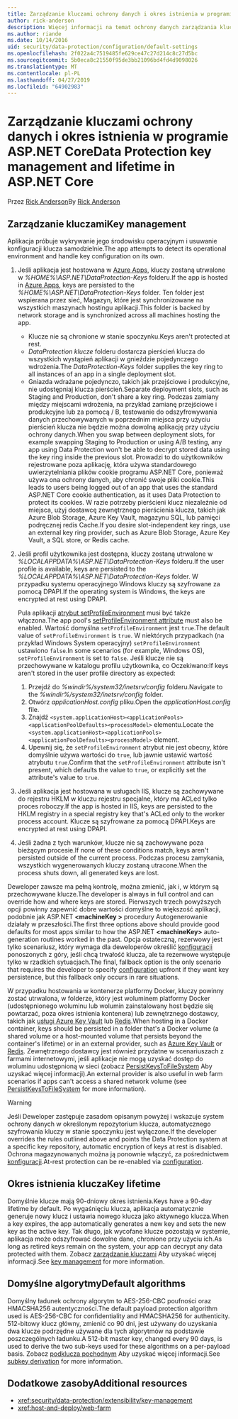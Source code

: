 ```yaml
---
title: Zarządzanie kluczami ochrony danych i okres istnienia w programie ASP.NET Core
author: rick-anderson
description: Więcej informacji na temat ochrony danych zarządzania kluczami i okresem istnienia w programie ASP.NET Core.
ms.author: riande
ms.date: 10/14/2016
uid: security/data-protection/configuration/default-settings
ms.openlocfilehash: 2f022a4c7519485fe629ce47c27d214c8c27d5bc
ms.sourcegitcommit: 5b0eca8c21550f95de3bb21096bd4fd4d9098026
ms.translationtype: MT
ms.contentlocale: pl-PL
ms.lasthandoff: 04/27/2019
ms.locfileid: "64902983"
---
```

# <a name="data-protection-key-management-and-lifetime-in-aspnet-core"></a><span data-ttu-id="ff6bb-103">Zarządzanie kluczami ochrony danych i okres istnienia w programie ASP.NET Core</span><span class="sxs-lookup"><span data-stu-id="ff6bb-103">Data Protection key management and lifetime in ASP.NET Core</span></span>

<span data-ttu-id="ff6bb-104">Przez [Rick Anderson](https://twitter.com/RickAndMSFT)</span><span class="sxs-lookup"><span data-stu-id="ff6bb-104">By [Rick Anderson](https://twitter.com/RickAndMSFT)</span></span>

## <a name="key-management"></a><span data-ttu-id="ff6bb-105">Zarządzanie kluczami</span><span class="sxs-lookup"><span data-stu-id="ff6bb-105">Key management</span></span>

<span data-ttu-id="ff6bb-106">Aplikacja próbuje wykrywanie jego środowisku operacyjnym i usuwanie konfiguracji klucza samodzielnie.</span><span class="sxs-lookup"><span data-stu-id="ff6bb-106">The app attempts to detect its operational environment and handle key configuration on its own.</span></span>

1. <span data-ttu-id="ff6bb-107">Jeśli aplikacja jest hostowana w [Azure Apps](https://azure.microsoft.com/services/app-service/), kluczy zostaną utrwalone w *%HOME%\ASP.NET\DataProtection-Keys* folderu.</span><span class="sxs-lookup"><span data-stu-id="ff6bb-107">If the app is hosted in [Azure Apps](https://azure.microsoft.com/services/app-service/), keys are persisted to the *%HOME%\ASP.NET\DataProtection-Keys* folder.</span></span> <span data-ttu-id="ff6bb-108">Ten folder jest wspierana przez sieć, Magazyn, które jest synchronizowane na wszystkich maszynach hostingu aplikacji.</span><span class="sxs-lookup"><span data-stu-id="ff6bb-108">This folder is backed by network storage and is synchronized across all machines hosting the app.</span></span>
   * <span data-ttu-id="ff6bb-109">Klucze nie są chronione w stanie spoczynku.</span><span class="sxs-lookup"><span data-stu-id="ff6bb-109">Keys aren't protected at rest.</span></span>
   * <span data-ttu-id="ff6bb-110">*DataProtection klucze* folderu dostarcza pierścień klucza do wszystkich wystąpień aplikacji w gnieździe pojedynczego wdrożenia.</span><span class="sxs-lookup"><span data-stu-id="ff6bb-110">The *DataProtection-Keys* folder supplies the key ring to all instances of an app in a single deployment slot.</span></span>
   * <span data-ttu-id="ff6bb-111">Gniazda wdrażane pojedynczo, takich jak przejściowe i produkcyjne, nie udostępniaj klucza pierścień.</span><span class="sxs-lookup"><span data-stu-id="ff6bb-111">Separate deployment slots, such as Staging and Production, don't share a key ring.</span></span> <span data-ttu-id="ff6bb-112">Podczas zamiany między miejscami wdrożenia, na przykład zamianę przejściowe i produkcyjne lub za pomocą / B, testowanie do odszyfrowywania danych przechowywanych w poprzednim miejsca przy użyciu pierścień klucza nie będzie można dowolną aplikację przy użyciu ochrony danych.</span><span class="sxs-lookup"><span data-stu-id="ff6bb-112">When you swap between deployment slots, for example swapping Staging to Production or using A/B testing, any app using Data Protection won't be able to decrypt stored data using the key ring inside the previous slot.</span></span> <span data-ttu-id="ff6bb-113">Prowadzi to do użytkowników rejestrowane poza aplikację, która używa standardowego uwierzytelniania plików cookie programu ASP.NET Core, ponieważ używa ona ochrony danych, aby chronić swoje pliki cookie.</span><span class="sxs-lookup"><span data-stu-id="ff6bb-113">This leads to users being logged out of an app that uses the standard ASP.NET Core cookie authentication, as it uses Data Protection to protect its cookies.</span></span> <span data-ttu-id="ff6bb-114">W razie potrzeby pierścieni klucz niezależnie od miejsca, użyj dostawcę zewnętrznego pierścienia klucza, takich jak Azure Blob Storage, Azure Key Vault, magazynu SQL, lub pamięci podręcznej redis Cache.</span><span class="sxs-lookup"><span data-stu-id="ff6bb-114">If you desire slot-independent key rings, use an external key ring provider, such as Azure Blob Storage, Azure Key Vault, a SQL store, or Redis cache.</span></span>

1. <span data-ttu-id="ff6bb-115">Jeśli profil użytkownika jest dostępna, kluczy zostaną utrwalone w *%LOCALAPPDATA%\ASP.NET\DataProtection-Keys* folderu.</span><span class="sxs-lookup"><span data-stu-id="ff6bb-115">If the user profile is available, keys are persisted to the *%LOCALAPPDATA%\ASP.NET\DataProtection-Keys* folder.</span></span> <span data-ttu-id="ff6bb-116">W przypadku systemu operacyjnego Windows kluczy są szyfrowane za pomocą DPAPI.</span><span class="sxs-lookup"><span data-stu-id="ff6bb-116">If the operating system is Windows, the keys are encrypted at rest using DPAPI.</span></span>

   <span data-ttu-id="ff6bb-117">Pula aplikacji [atrybut setProfileEnvironment](/iis/configuration/system.applicationhost/applicationpools/add/processmodel#configuration) musi być także włączona.</span><span class="sxs-lookup"><span data-stu-id="ff6bb-117">The app pool's [setProfileEnvironment attribute](/iis/configuration/system.applicationhost/applicationpools/add/processmodel#configuration) must also be enabled.</span></span> <span data-ttu-id="ff6bb-118">Wartość domyślna `setProfileEnvironment` jest `true`.</span><span class="sxs-lookup"><span data-stu-id="ff6bb-118">The default value of `setProfileEnvironment` is `true`.</span></span> <span data-ttu-id="ff6bb-119">W niektórych przypadkach (na przykład Windows System operacyjny) `setProfileEnvironment` ustawiono `false`.</span><span class="sxs-lookup"><span data-stu-id="ff6bb-119">In some scenarios (for example, Windows OS), `setProfileEnvironment` is set to `false`.</span></span> <span data-ttu-id="ff6bb-120">Jeśli klucze nie są przechowywane w katalogu profilu użytkownika, co Oczekiwano:</span><span class="sxs-lookup"><span data-stu-id="ff6bb-120">If keys aren't stored in the user profile directory as expected:</span></span>

   1. <span data-ttu-id="ff6bb-121">Przejdź do *%windir%/system32/inetsrv/config* folderu.</span><span class="sxs-lookup"><span data-stu-id="ff6bb-121">Navigate to the *%windir%/system32/inetsrv/config* folder.</span></span>
   1. <span data-ttu-id="ff6bb-122">Otwórz *applicationHost.config* pliku.</span><span class="sxs-lookup"><span data-stu-id="ff6bb-122">Open the *applicationHost.config* file.</span></span>
   1. <span data-ttu-id="ff6bb-123">Znajdź `<system.applicationHost><applicationPools><applicationPoolDefaults><processModel>` elementu.</span><span class="sxs-lookup"><span data-stu-id="ff6bb-123">Locate the `<system.applicationHost><applicationPools><applicationPoolDefaults><processModel>` element.</span></span>
   1. <span data-ttu-id="ff6bb-124">Upewnij się, że `setProfileEnvironment` atrybut nie jest obecny, które domyślnie używa wartości do `true`, lub jawnie ustawić wartość atrybutu `true`.</span><span class="sxs-lookup"><span data-stu-id="ff6bb-124">Confirm that the `setProfileEnvironment` attribute isn't present, which defaults the value to `true`, or explicitly set the attribute's value to `true`.</span></span>

1. <span data-ttu-id="ff6bb-125">Jeśli aplikacja jest hostowana w usługach IIS, klucze są zachowywane do rejestru HKLM w kluczu rejestru specjalne, który ma ACLed tylko proces roboczy.</span><span class="sxs-lookup"><span data-stu-id="ff6bb-125">If the app is hosted in IIS, keys are persisted to the HKLM registry in a special registry key that's ACLed only to the worker process account.</span></span> <span data-ttu-id="ff6bb-126">Klucze są szyfrowane za pomocą DPAPI.</span><span class="sxs-lookup"><span data-stu-id="ff6bb-126">Keys are encrypted at rest using DPAPI.</span></span>

1. <span data-ttu-id="ff6bb-127">Jeśli żadna z tych warunków, klucze nie są zachowywane poza bieżącym procesie.</span><span class="sxs-lookup"><span data-stu-id="ff6bb-127">If none of these conditions match, keys aren't persisted outside of the current process.</span></span> <span data-ttu-id="ff6bb-128">Podczas procesu zamykania, wszystkich wygenerowanych kluczy zostaną utracone.</span><span class="sxs-lookup"><span data-stu-id="ff6bb-128">When the process shuts down, all generated keys are lost.</span></span>

<span data-ttu-id="ff6bb-129">Deweloper zawsze ma pełną kontrolę, można zmienić, jak i, w którym są przechowywane klucze.</span><span class="sxs-lookup"><span data-stu-id="ff6bb-129">The developer is always in full control and can override how and where keys are stored.</span></span> <span data-ttu-id="ff6bb-130">Pierwszych trzech powyższych opcji powinny zapewnić dobre wartości domyślne to większość aplikacji, podobnie jak ASP.NET  **\<machineKey >** procedury Autogenerowanie działały w przeszłości.</span><span class="sxs-lookup"><span data-stu-id="ff6bb-130">The first three options above should provide good defaults for most apps similar to how the ASP.NET **\<machineKey>** auto-generation routines worked in the past.</span></span> <span data-ttu-id="ff6bb-131">Opcja ostateczną, rezerwowy jest tylko scenariusz, który wymaga dla deweloperów określić [konfiguracji](xref:security/data-protection/configuration/overview) ponoszonych z góry, jeśli chcą trwałość klucza, ale ta rezerwowe występuje tylko w rzadkich sytuacjach.</span><span class="sxs-lookup"><span data-stu-id="ff6bb-131">The final, fallback option is the only scenario that requires the developer to specify [configuration](xref:security/data-protection/configuration/overview) upfront if they want key persistence, but this fallback only occurs in rare situations.</span></span>

<span data-ttu-id="ff6bb-132">W przypadku hostowania w kontenerze platformy Docker, kluczy powinny zostać utrwalona, w folderze, który jest woluminem platformy Docker (udostępnionego woluminu lub wolumin zainstalowany host będzie się powtarzać, poza okres istnienia kontenera) lub zewnętrznego dostawcy, takich jak [usługi Azure Key Vault](https://azure.microsoft.com/services/key-vault/) lub [Redis](https://redis.io/).</span><span class="sxs-lookup"><span data-stu-id="ff6bb-132">When hosting in a Docker container, keys should be persisted in a folder that's a Docker volume (a shared volume or a host-mounted volume that persists beyond the container's lifetime) or in an external provider, such as [Azure Key Vault](https://azure.microsoft.com/services/key-vault/) or [Redis](https://redis.io/).</span></span> <span data-ttu-id="ff6bb-133">Zewnętrznego dostawcy jest również przydatne w scenariuszach z farmami internetowymi, jeśli aplikacje nie mogą uzyskać dostęp do woluminu udostępnioną w sieci (zobacz [PersistKeysToFileSystem](xref:security/data-protection/configuration/overview#persistkeystofilesystem) Aby uzyskać więcej informacji).</span><span class="sxs-lookup"><span data-stu-id="ff6bb-133">An external provider is also useful in web farm scenarios if apps can't access a shared network volume (see [PersistKeysToFileSystem](xref:security/data-protection/configuration/overview#persistkeystofilesystem) for more information).</span></span>

> [!WARNING]
> <span data-ttu-id="ff6bb-134">Jeśli Deweloper zastępuje zasadom opisanym powyżej i wskazuje system ochrony danych w określonym repozytorium klucza, automatycznego szyfrowania kluczy w stanie spoczynku jest wyłączone.</span><span class="sxs-lookup"><span data-stu-id="ff6bb-134">If the developer overrides the rules outlined above and points the Data Protection system at a specific key repository, automatic encryption of keys at rest is disabled.</span></span> <span data-ttu-id="ff6bb-135">Ochrona magazynowanych można ją ponownie włączyć, za pośrednictwem [konfiguracji](xref:security/data-protection/configuration/overview).</span><span class="sxs-lookup"><span data-stu-id="ff6bb-135">At-rest protection can be re-enabled via [configuration](xref:security/data-protection/configuration/overview).</span></span>

## <a name="key-lifetime"></a><span data-ttu-id="ff6bb-136">Okres istnienia klucza</span><span class="sxs-lookup"><span data-stu-id="ff6bb-136">Key lifetime</span></span>

<span data-ttu-id="ff6bb-137">Domyślnie klucze mają 90-dniowy okres istnienia.</span><span class="sxs-lookup"><span data-stu-id="ff6bb-137">Keys have a 90-day lifetime by default.</span></span> <span data-ttu-id="ff6bb-138">Po wygaśnięciu klucza, aplikacja automatycznie generuje nowy klucz i ustawia nowego klucza jako aktywnego klucza.</span><span class="sxs-lookup"><span data-stu-id="ff6bb-138">When a key expires, the app automatically generates a new key and sets the new key as the active key.</span></span> <span data-ttu-id="ff6bb-139">Tak długo, jak wycofane klucze pozostają w systemie, aplikacja może odszyfrować dowolne dane, chronione przy użyciu ich.</span><span class="sxs-lookup"><span data-stu-id="ff6bb-139">As long as retired keys remain on the system, your app can decrypt any data protected with them.</span></span> <span data-ttu-id="ff6bb-140">Zobacz [zarządzanie kluczami](xref:security/data-protection/implementation/key-management#key-expiration-and-rolling) Aby uzyskać więcej informacji.</span><span class="sxs-lookup"><span data-stu-id="ff6bb-140">See [key management](xref:security/data-protection/implementation/key-management#key-expiration-and-rolling) for more information.</span></span>

## <a name="default-algorithms"></a><span data-ttu-id="ff6bb-141">Domyślne algorytmy</span><span class="sxs-lookup"><span data-stu-id="ff6bb-141">Default algorithms</span></span>

<span data-ttu-id="ff6bb-142">Domyślny ładunek ochrony algorytm to AES-256-CBC poufności oraz HMACSHA256 autentyczności.</span><span class="sxs-lookup"><span data-stu-id="ff6bb-142">The default payload protection algorithm used is AES-256-CBC for confidentiality and HMACSHA256 for authenticity.</span></span> <span data-ttu-id="ff6bb-143">512-bitowy klucz główny, zmienić co 90 dni, jest używany do uzyskania dwa klucze podrzędne używane dla tych algorytmów na podstawie poszczególnych ładunku.</span><span class="sxs-lookup"><span data-stu-id="ff6bb-143">A 512-bit master key, changed every 90 days, is used to derive the two sub-keys used for these algorithms on a per-payload basis.</span></span> <span data-ttu-id="ff6bb-144">Zobacz [podklucza pochodnym](xref:security/data-protection/implementation/subkeyderivation#additional-authenticated-data-and-subkey-derivation) Aby uzyskać więcej informacji.</span><span class="sxs-lookup"><span data-stu-id="ff6bb-144">See [subkey derivation](xref:security/data-protection/implementation/subkeyderivation#additional-authenticated-data-and-subkey-derivation) for more information.</span></span>

## <a name="additional-resources"></a><span data-ttu-id="ff6bb-145">Dodatkowe zasoby</span><span class="sxs-lookup"><span data-stu-id="ff6bb-145">Additional resources</span></span>

* <xref:security/data-protection/extensibility/key-management>
* <xref:host-and-deploy/web-farm>
